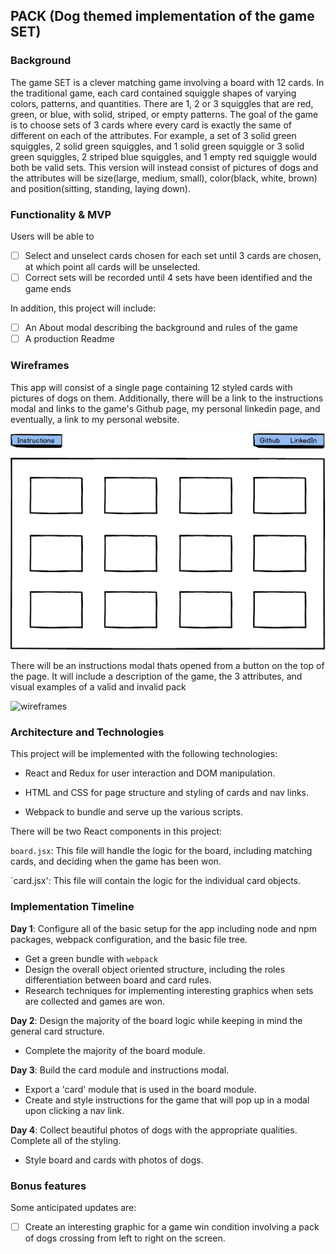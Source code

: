 ## PACK (Dog themed implementation of the game SET)

### Background

The game SET is a clever matching game involving a board with 12 cards.  In the traditional game, each card contained squiggle shapes of varying colors, patterns, and quantities.  There are 1, 2 or 3 squiggles that are red, green, or blue, with solid, striped, or empty patterns.  The goal of the game is to choose sets of 3 cards where every card is exactly the same of different on each of the attributes.  For example, a set of 3 solid green squiggles, 2 solid green squiggles, and 1 solid green squiggle or 3 solid green squiggles, 2 striped blue squiggles, and 1 empty red squiggle would both be valid sets.  This version will instead consist of pictures of dogs and the attributes will be size(large, medium, small), color(black, white, brown) and position(sitting, standing, laying down).

### Functionality & MVP  

Users will be able to

- [ ] Select and unselect cards chosen for each set until 3 cards are chosen, at which point all cards will be unselected.
- [ ] Correct sets will be recorded until 4 sets have been identified and the game ends

In addition, this project will include:

- [ ] An About modal describing the background and rules of the game
- [ ] A production Readme

### Wireframes

This app will consist of a single page containing 12 styled cards with pictures of dogs on them.  Additionally, there will be a link to the instructions modal and links to the game's Github page, my personal linkedin page, and eventually, a link to my personal website.  

![wireframes](images/PACK.png)

There will be an instructions modal thats opened from a button on the top
of the page.  It will include a description of the game, the 3 attributes,
and visual examples of a valid and invalid pack

![wireframes](images/instruction_modaL.png)

### Architecture and Technologies

This project will be implemented with the following technologies:

- React and Redux for user interaction and DOM manipulation.
- HTML and CSS for page structure and styling of cards and nav links.  

- Webpack to bundle and serve up the various scripts.

There will be two React components in this project:  

`board.jsx`: This file will handle the logic for the board, including matching cards, and deciding when the game has been won.  

`card.jsx':  This file will contain the logic for the individual card objects.  

### Implementation Timeline

**Day 1**: Configure all of the basic setup for the app including node and npm packages, webpack configuration, and the basic file tree.  
- Get a green bundle with `webpack`
- Design the overall object oriented structure, including the roles differentiation between board and card rules.
- Research techniques for implementing interesting graphics when sets are collected and games are won.

**Day 2**: Design the majority of the board logic while keeping in mind the general card structure.  

- Complete the majority of the board module.  

**Day 3**: Build the card module and instructions modal.  

- Export a 'card' module that is used in the board module.  
- Create and style instructions for the game that will pop up in a modal upon clicking a nav link.  

**Day 4**: Collect beautiful photos of dogs with the appropriate qualities.  Complete all of the styling.

- Style board and cards with photos of dogs.  

### Bonus features

Some anticipated updates are:

- [ ] Create an interesting graphic for a game win condition involving a pack of dogs crossing from left to right on the screen.  
